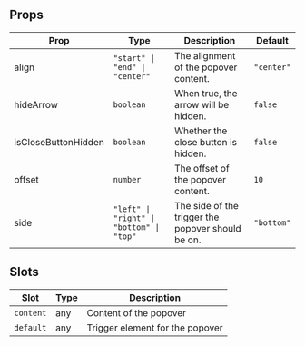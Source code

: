 <!-- This file is automatically generated, do not edit manually. -->

<script setup>
import AppPopoverPlayground from './AppPopoverPlayground.vue'
</script>

<AppPopoverPlayground />

## Props

| Prop | Type | Description | Default |
| ---- | ---- | ----------- | ------- |
| align | `"start" \| "end" \| "center"` | The alignment of the popover content. | `"center"` |
| hideArrow | `boolean` | When true, the arrow will be hidden. | `false` |
| isCloseButtonHidden | `boolean` | Whether the close button is hidden. | `false` |
| offset | `number` | The offset of the popover content. | `10` |
| side | `"left" \| "right" \| "bottom" \| "top"` | The side of the trigger the popover should be on. | `"bottom"` |


## Slots

| Slot | Type | Description |
| --------- | ---- | ----------- |
| `content` | any | Content of the popover |
| `default` | any | Trigger element for the popover |

